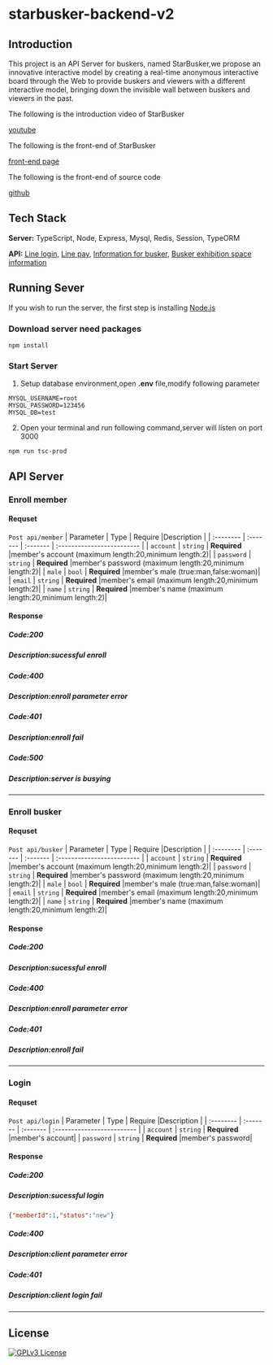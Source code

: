 # starbusker-backend-v2
## Introduction
This project is an API Server for buskers, named StarBusker,we propose an innovative interactive model by creating a real-time anonymous interactive board through the Web to provide buskers and viewers with a different interactive model, 
bringing down the invisible wall between buskers and viewers in the past.

The following is the introduction video of StarBusker

[youtube](https://www.youtube.com/watch?v=5EMPqfQ8q2A&ab_channel=%E7%BE%85%E5%A3%AB%E6%AC%BD)

The following is the front-end of StarBusker

[front-end page]()

The following is the front-end of source code

[github]()
## Tech Stack

**Server:** TypeScript, Node, Express, Mysql, Redis, Session, TypeORM

**API:** [Line login](https://developers.line.biz/zh-hant/), [Line pay](https://developers.line.biz/zh-hant/), [Information for busker](https://opendata.culture.tw/frontsite/openData/detail?datasetId=539), [Busker exhibition space information](https://opendata.culture.tw/frontsite/openData/detail?datasetId=540)


## Running Sever
If you wish to run the server, the first step is installing [Node.js](https://nodejs.org/en/)
### Download server need packages
```
npm install
```
### Start Server
1. Setup database environment,open **.env** file,modify following parameter
```
MYSQL_USERNAME=root
MYSQL_PASSWORD=123456
MYSQL_DB=test
```
2. Open your terminal and run following command,server will listen on port  3000
``` 
npm run tsc-prod
```
## API Server
###  Enroll member
#### Requset
`Post api/member`
| Parameter | Type     | Require |Description                |
| :-------- | :------- | :------- | :------------------------- |
| `account` | `string` | **Required** |member's account (maximum length:20,minimum length:2)|
| `password` | `string` | **Required** |member's password (maximum length:20,minimum length:2)|
| `male` | `bool` | **Required** |member's male (true:man,false:woman)|
| `email` | `string` | **Required** |member's email (maximum length:20,minimum length:2)|
| `name` | `string` | **Required** |member's name (maximum length:20,minimum length:2)|

#### Response
##### Code:200
##### Description:sucessful enroll
##### Code:400
##### Description:enroll parameter error 
##### Code:401
##### Description:enroll fail
##### Code:500
##### Description:server is busying  
******
###  Enroll busker
#### Requset
`Post api/busker`
| Parameter | Type     | Require |Description                |
| :-------- | :------- | :------- | :------------------------- |
| `account` | `string` | **Required** |member's account (maximum length:20,minimum length:2)|
| `password` | `string` | **Required** |member's password (maximum length:20,minimum length:2)|
| `male` | `bool` | **Required** |member's male (true:man,false:woman)|
| `email` | `string` | **Required** |member's email (maximum length:20,minimum length:2)|
| `name` | `string` | **Required** |member's name (maximum length:20,minimum length:2)|

#### Response
##### Code:200
##### Description:sucessful enroll
##### Code:400
##### Description:enroll parameter error 
##### Code:401
##### Description:enroll fail 
******
###  Login
#### Requset
`Post api/login`
| Parameter | Type     | Require |Description                |
| :-------- | :------- | :------- | :------------------------- |
| `account` | `string` | **Required** |member's account|
| `password` | `string` | **Required** |member's password|
#### Response
##### Code:200
##### Description:sucessful login 
``` json
{"memberId":1,"status":"new"}
```
##### Code:400
##### Description:client parameter error 
##### Code:401
##### Description:client login fail 
******
## License
[![GPLv3 License](https://img.shields.io/badge/License-GPL%20v3-yellow.svg)](https://opensource.org/licenses/)
